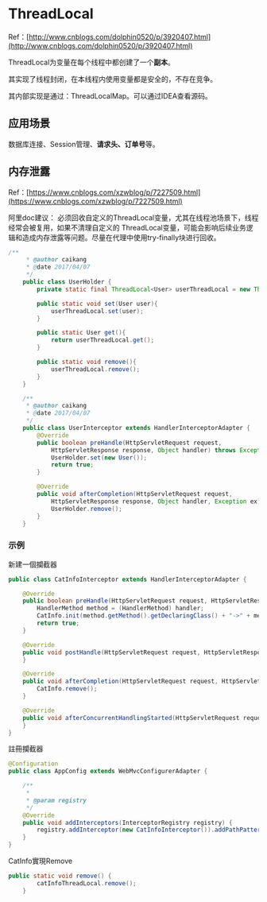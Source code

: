 # ThreadLocal

Ref：[http://www.cnblogs.com/dolphin0520/p/3920407.html](http://www.cnblogs.com/dolphin0520/p/3920407.html)

ThreadLocal为变量在每个线程中都创建了一个**副本**。

其实现了线程封闭，在本线程内使用变量都是安全的，不存在竞争。

其内部实现是通过：ThreadLocalMap。可以通过IDEA查看源码。

## 应用场景

数据库连接、Session管理、**请求头、订单号**等。

## 内存泄露

Ref：[https://www.cnblogs.com/xzwblog/p/7227509.html](https://www.cnblogs.com/xzwblog/p/7227509.html)

阿里doc建议： 必须回收自定义的ThreadLocal变量，尤其在线程池场景下，线程经常会被复用，如果不清理自定义的 ThreadLocal变量，可能会影响后续业务逻辑和造成内存泄露等问题。尽量在代理中使用try-finally块进行回收。

```java
/**
     * @author caikang
     * @date 2017/04/07
     */
    public class UserHolder {
        private static final ThreadLocal<User> userThreadLocal = new ThreadLocal<User>();

        public static void set(User user){
            userThreadLocal.set(user);
        }

        public static User get(){
            return userThreadLocal.get();
        }

        public static void remove(){
            userThreadLocal.remove();
        }
    }

    /**
     * @author caikang
     * @date 2017/04/07
     */
    public class UserInterceptor extends HandlerInterceptorAdapter {
        @Override
        public boolean preHandle(HttpServletRequest request,
            HttpServletResponse response, Object handler) throws Exception {
            UserHolder.set(new User());
            return true;
        }

        @Override
        public void afterCompletion(HttpServletRequest request,
            HttpServletResponse response, Object handler, Exception ex) throws Exception {
            UserHolder.remove();
        }
    }
```

### 示例

新建一個攔截器

```java
public class CatInfoInterceptor extends HandlerInterceptorAdapter {

    @Override
    public boolean preHandle(HttpServletRequest request, HttpServletResponse response, Object handler) throws Exception {
        HandlerMethod method = (HandlerMethod) handler;
        CatInfo.init(method.getMethod().getDeclaringClass() + "->" + method.getMethod().getName());
        return true;
    }

    @Override
    public void postHandle(HttpServletRequest request, HttpServletResponse response, Object handler, ModelAndView modelAndView) throws Exception {
    }

    @Override
    public void afterCompletion(HttpServletRequest request, HttpServletResponse response, Object handler, Exception ex) throws Exception {
        CatInfo.remove();
    }

    @Override
    public void afterConcurrentHandlingStarted(HttpServletRequest request, HttpServletResponse response, Object handler) throws Exception {
    }
}
```

註冊攔截器

```java
@Configuration
public class AppConfig extends WebMvcConfigurerAdapter {

    /**
     *
     * @param registry
     */
    @Override
    public void addInterceptors(InterceptorRegistry registry) {
        registry.addInterceptor(new CatInfoInterceptor()).addPathPatterns("/api/mpg/**");
    }
}
```

CatInfo實現Remove

```java
public static void remove() {
        catInfoThreadLocal.remove();
    }
```

